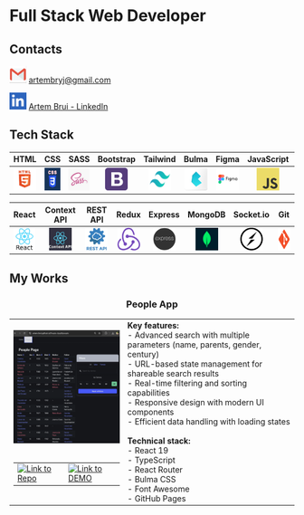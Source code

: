 # Full Stack Web Developer

## Contacts

<div align="left">

[<img src="./img/email.webp" alt="Email" width="30" height="30" title="Email"/>](mailto:artembryj@gmail.com)
[artembryj@gmail.com](mailto:artembryj@gmail.com)

[<img src="./img/linkedin.webp" alt="LinkedIn" width="30" height="30" title="LinkedIn"/>](https://linkedin.com/in/artem-brui)
[Artem Brui - LinkedIn](https://linkedin.com/in/artem-brui)

</div>

## Tech Stack

<div align="center">

|                                    HTML                                    |                                   CSS                                   |                                    SASS                                    |                                         Bootstrap                                         |                                        Tailwind                                         |                                     Bulma                                     |                                     Figma                                     |                                          JavaScript                                          |                                          TypeScript                                          |
| :------------------------------------------------------------------------: | :---------------------------------------------------------------------: | :------------------------------------------------------------------------: | :---------------------------------------------------------------------------------------: | :-------------------------------------------------------------------------------------: | :---------------------------------------------------------------------------: | :---------------------------------------------------------------------------: | :------------------------------------------------------------------------------------------: | :------------------------------------------------------------------------------------------: |
| <img src="./img/html.jpg" alt="HTML" width="40" height="40" title="HTML"/> | <img src="./img/css.png" alt="CSS" width="40" height="40" title="CSS"/> | <img src="./img/sass.jpg" alt="SASS" width="40" height="40" title="SASS"/> | <img src="./img/bootstrap.png" alt="Bootstrap" width="40" height="40" title="Bootstrap"/> | <img src="./img/tailwind.webp" alt="Tailwind" width="40" height="40" title="Tailwind"/> | <img src="./img/bulma.png" alt="Bulma" width="40" height="40" title="Bulma"/> | <img src="./img/figma.png" alt="Figma" width="40" height="40" title="Figma"/> | <img src="./img/javascript.png" alt="JavaScript" width="40" height="40" title="JavaScript"/> | <img src="./img/typescript.png" alt="TypeScript" width="40" height="40" title="TypeScript"/> |

|                                     React                                     |                                           Context API                                            |                                        REST API                                         |                                     Redux                                     |                                       Express                                       |                                       MongoDB                                       |                                        Socket.io                                        |                                   Git                                   |
| :---------------------------------------------------------------------------: | :----------------------------------------------------------------------------------------------: | :-------------------------------------------------------------------------------------: | :---------------------------------------------------------------------------: | :---------------------------------------------------------------------------------: | :---------------------------------------------------------------------------------: | :-------------------------------------------------------------------------------------: | :---------------------------------------------------------------------: |
| <img src="./img/react.png" alt="React" width="40" height="40" title="React"/> | <img src="./img/context-api.webp" alt="Context API" width="40" height="40" title="Context API"/> | <img src="./img/rest-api.webp" alt="REST API" width="40" height="40" title="REST API"/> | <img src="./img/redux.png" alt="Redux" width="40" height="40" title="Redux"/> | <img src="./img/express.png" alt="Express" width="40" height="40" title="Express"/> | <img src="./img/mongodb.png" alt="MongoDB" width="40" height="40" title="MongoDB"/> | <img src="./img/socket.webp" alt="Socket.io" width="40" height="40" title="Socket.io"/> | <img src="./img/git.png" alt="Git" width="40" height="40" title="Git"/> |

</div>

## My Works

<div align=center>
<h3>People App</h3>

  <table>
    <tr>
      <td width="40%" align="center">
        <img src="./works/people-app.webp" alt="People App" width="200" height="200" title="People App"/>
        <br>
        <br>
        <table>
          <tr>
            <td>
              <a href="https://github.com/Artem-Brui/People-App" target="_blank">
                <img src="./img/link-repo.webp" alt="Link to Repo" width="200" height="50"/>
              </a>
            </td>
            <td>
              <a href="https://artem-brui.github.io/People-App/#/people" target="_blank">
                <img src="./img/link-demo.webp" alt="Link to DEMO" width="200" height="50"/>
              </a>
            </td>
          </tr>
        </table>
      </td>
      <td align="left">
        <strong>Key features:</strong><br>
        - Advanced search with multiple parameters (name, parents, gender, century)<br>
        - URL-based state management for shareable search results<br>
        - Real-time filtering and sorting capabilities<br>
        - Responsive design with modern UI components<br>
        - Efficient data handling with loading states<br><br>
        <strong>Technical stack:</strong><br>
        - React 19<br>
        - TypeScript<br>
        - React Router<br>
        - Bulma CSS<br>
        - Font Awesome<br>
        - GitHub Pages
      </td>
    </tr>
  </table>
</div>
